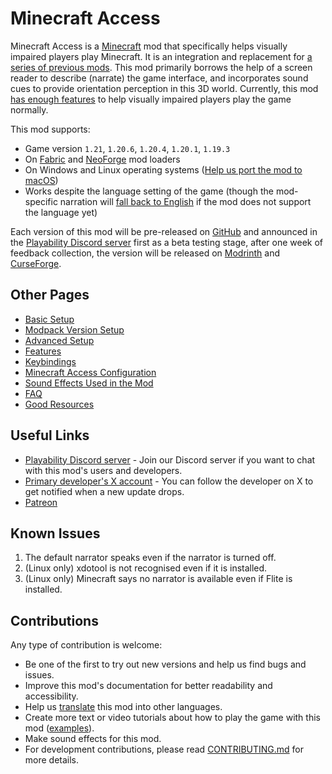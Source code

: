 # Minecraft Access

Minecraft Access is a [Minecraft](https://www.minecraft.net) mod that specifically helps visually impaired players play Minecraft.
It is an integration and replacement for [a series of previous mods](https://github.com/accessible-minecraft).
This mod primarily borrows the help of a screen reader to describe (narrate) the game interface, and incorporates sound cues to provide orientation perception in this 3D world.
Currently, this mod [has enough features](docs/faq.md#is-the-mod-enough-to-play-the-game-normally) to help visually impaired players play the game normally.

This mod supports:

* Game version `1.21`, `1.20.6`, `1.20.4`, `1.20.1`, `1.19.3`
* On [Fabric](https://fabricmc.net/use/installer/) and [NeoForge](https://neoforged.net) mod loaders
* On Windows and Linux operating systems ([Help us port the mod to macOS](https://github.com/khanshoaib3/minecraft-access/issues/22))
* Works despite the language setting of the game (though the mod-specific narration will [fall back to English](/docs/features.md#i18n-fallback-mechanism) if the mod does not support the language yet)

Each version of this mod will be pre-released on [GitHub](https://github.com/khanshoaib3/minecraft-access/releases) and announced in the [Playability Discord server](https://discord.gg/yQjjsDqWQX) first as a beta testing stage, after one week of feedback collection, the version will be released on [Modrinth](https://modrinth.com/mod/minecraft-access/versions) and [CurseForge](https://legacy.curseforge.com/minecraft/mc-mods/blind-accessibility/files). 

## Other Pages

* [Basic Setup](/docs/setup/basic.md)
* [Modpack Version Setup](/docs/setup/modpack.md)
* [Advanced Setup](/docs/setup/advanced.md)
* [Features](/docs/features.md)
* [Keybindings](/docs/keybindings.md)
* [Minecraft Access Configuration](/docs/config.md)
* [Sound Effects Used in the Mod](https://html-preview.github.io/?url=https://github.com/khanshoaib3/minecraft-access/blob/1.21/docs/sounds.html)
* [FAQ](/docs/faq.md)
* [Good Resources](/docs/good-resources.md)

## Useful Links

* [Playability Discord server](https://discord.gg/yQjjsDqWQX) - Join our Discord server if you want to chat with this mod's users and developers.
* [Primary developer's X account](https://x.com/shoaib_mk0) - You can follow the developer on X to get notified when a new update drops.
* [Patreon](https://www.patreon.com/shoaibkhan)

## Known Issues

1. The default narrator speaks even if the narrator is turned off.
2. (Linux only) xdotool is not recognised even if it is installed.
3. (Linux only) Minecraft says no narrator is available even if Flite is installed.

## Contributions

Any type of contribution is welcome:

* Be one of the first to try out new versions and help us find bugs and issues.
* Improve this mod's documentation for better readability and accessibility.
* Help us [translate](/docs/faq.md#how-can-i-contribute-to-i18n) this mod into other languages.
* Create more text or video tutorials about how to play the game with this mod ([examples](/docs/good-resources.md#gameplay-with-this-mod)).
* Make sound effects for this mod.
* For development contributions, please read [CONTRIBUTING.md](CONTRIBUTING.md) for more details.

